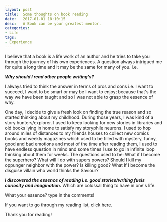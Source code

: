 ```yaml
---
layout: post
title:  Some thoughts on book reading
date:   2017-01-01 18:10:15
desc:   A Book can be your greatest mentor.
categories:
- Life
tags:
- Experience
---
```


I believe that a book is a life work of an author and he tries to take you through the journey of his own experiences. A question always intrigued me for quite a long time and it may be the same for many of you. i.e.

***Why should I read other people writing's?***

I always tried to think the answer in terms of pros and cons i.e. I want to succeed, I want to be smart or may be I want to enjoy; because that's the way we have been taught and so I was not able to grasp the essence of why.

One day, I decide to give a fresh look on finding the true reason and so started thinking about my childhood. During those years, I was kind of a story hunters/explorer. I used to keep looking for new stories in libraries and old books lying in home to satisfy my storyphile neurons. I used to hop around miles of distances to my friends houses to collect new comics books and weekly magazines which used to be filled with mystery, funny, good and bad emotions and most of the time after reading them, I used to have endless question in mind and some times I use to go in infinite loop thinking about them for weeks. The questions used to be: What if I become the superhero? What will I do with supers powers? Should I kill my oppunger neighbor with the power? Is killing good? What If I become the disguise villain who world thinks the Saviour?

***I discovered the essence of reading i.e. good stories/writing fuels curiosity and imagination.*** Which are colossal thing to have in one's life.

What your essence? type in the comments!


If you want to go through my reading list, click [here](http://rudrakos.com/books/).

Thank you for reading!